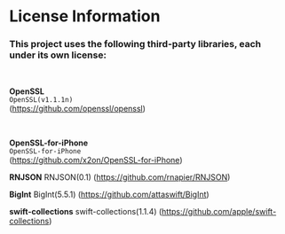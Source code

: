 # License Information

### This project uses the following third-party libraries, each under its own license:

<br>

**OpenSSL**  
`OpenSSL(v1.1.1n)`  
(https://github.com/openssl/openssl)

<br>

**OpenSSL-for-iPhone**  
`OpenSSL-for-iPhone`  
(https://github.com/x2on/OpenSSL-for-iPhone)

**RNJSON**
RNJSON(0.1)
(https://github.com/rnapier/RNJSON)

**BigInt**
BigInt(5.5.1)
(https://github.com/attaswift/BigInt)

**swift-collections**
swift-collections(1.1.4)
(https://github.com/apple/swift-collections)
